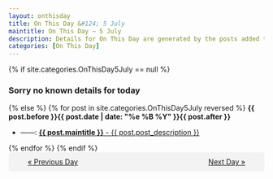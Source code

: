 ```yaml
---
layout: onthisday
title: On This Day &#124; 5 July
maintitle: On This Day — 5 July
description: Details for On This Day are generated by the posts added to the website so the content is subject to changes/updates over time.
categories: [On This Day]
---
```


{% if site.categories.OnThisDay5July == null %}
<h3>Sorry no known details for today</h3>
{% else %}
{% for post in site.categories.OnThisDay5July reversed %}
<strong>{{ post.before }}{{ post.date | date: "%e %B %Y" }}{{ post.after }}</strong>
<ul>
<li> ——: <a class="{{ post.class }}" href="{{ post.url }}"><strong>{{ post.maintitle }}</strong> - {{ post.post_description }}</a></li>
</ul>
{% endfor %}
{% endif %}
<br />
<div style="background-color: #f3f3f3; padding: 10px; border-radius: 5px; text-align: center; display: flex; justify-content: space-evenly;">
<a href="/onthisday/07/07-04">« Previous Day</a>
<span style="visibility:hidden;">[ Visit Leap Year February 29 ]</span>
<a href="/onthisday/07/07-06">Next Day »</a>
</div>
